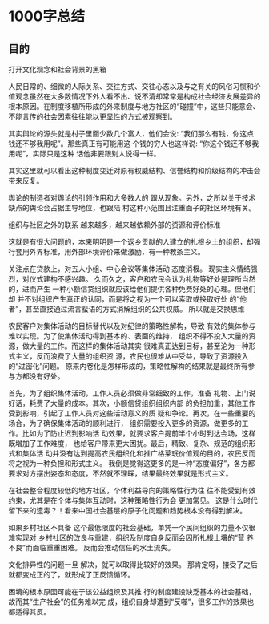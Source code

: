 # 1000字总结

## 目的

打开文化观念和社会背景的黑箱

人民日常的、细微的人际关系、交往方式、交往心态以及与之有关的风俗习惯和价值观念虽然在大多数情况下外人看不出、说不清却常常是构成社会经济发展差异的根本原因。在制度移植所形成的外来制度与地方社区的“碰撞”中，这些只能意会、不能言传的社会因素往往能以更显性的方式被观察到。



其实舆论的源头就是村子里面少数几个富人，他们会说:
“我们那么有钱，你这点钱还不够我用呢”。那些真正有可能用这
个钱的穷人也这样说: “你这个钱还不够我用呢”，实际只是这种
话他非要跟别人说得一样。

其实这里就可以看出这种制度变迁对原有权威结构、信誉结构和阶级结构的冲击会带来反复。

舆论的制造者对舆论的引领作用和大多数人的
跟从现象。另外，之所以关于技术缺点的舆论会占据主导地位，也跟陆
村这种小范围且注重面子的社区环境有关。


组织与社区之外的联系
越来越多，越来越依赖外部的资源和评价标准

这就是有很大问题的，本来明明是一个返乡贡献的人建立的扎根乡土的组织，却强行套用外界标准，用外部环境评价来做激励，有一种教条主义。


关注点在贷款上，对五人小组、中心会议等集体活动
态度消极。
现实主义情结强烈，对仪式建构不感兴趣。
久而久之，客户和农民会认为礼物等好处是理所当然的，进而产生
一种小额信贷组织就应该给他们提供各种免费好处的心理。但他们却
并不对组织产生真正的认同，而是将之视为一个可以索取或换取好处
的“他者”，甚至直接通过流言蜚语的方式消解组织的公共权威。
所以就是交换思维


农民客户对集体活动的目标替代以及对纪律的策略性解构，导致
有效的集体参与难以实现。为了使集体活动得到基本的、表面的维持，
组织不得不投入大量的资源，做大量的工作。而这样的集体活动其实
很难真正达到目标，甚至沦为一种形式主义，反而浪费了大量的组织资
源，农民也很难从中受益，导致了资源投入的“过密化”问题。
原来内卷化是怎样形成的，策略性解构的结果就是最终所有参与方都没有好处。


首先，为了组织集体活动，工作人员必须做非常细致的工作，准备
礼物、上门说好话，耗费了大量的成本。其次，小额信贷组织组织内部
的负担加重，其他工作受到影响，引起了工作人员对这些活动意义的质
疑和争论。再次，在一些重要的场合，为了确保集体活动的顺利进行，
组织需要投入更多的资源，做更多的工作。比如为了防止迟到影响活
动效果，就要求客户提前半个小时到达会场，这样既增加了工作难度，
也给客户带来更大困扰。最后，精致、复杂、规范的组织形式和集体活
动并没有达到提高农民组织化和推广格莱珉价值观的目的，农民反而
将之视为一种负担和形式主义。
我倒是觉得这更多的是一种“态度偏好”，各方都要求对方摆出姿态和态度，不然就不理睬，结果最终效果就是形式主义。


在社会整合程度较低的地方社区，个体利益导向的策略性行为往
往不能受到有效约束，尤其是在个体与集体互动时，这种策略性行为会
更加常见。
这是什么时代留下来的遗毒？！看来中国社会基层的原子化问题和趋势根本没有得到解决。


如果乡村社区不具备
这个最低限度的社会基础，单凭一个民间组织的力量不仅很难实现对
乡村社区的改良与重建，组织及制度自身反而会因所扎根土壤的“营
养不良”而面临重重困难。
反而会推动信任的水土流失。


文化排异性的问题一旦
解决，就可以取得比较好的效果。
那肯定呀，接受了之后就都变成正的了，就形成了正反馈循环。


困境的根本原因可能在于该公益组织及其推
行的制度建设缺乏基本的社会基础，故而其“生产社会”的任务难以完
成，组织自身却遭到“反噬”，很多工作的效果也都适得其反。
